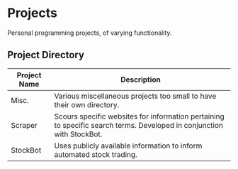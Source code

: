 # Projects
 Personal programming projects, of varying functionality.

## Project Directory
| Project Name | Description |
|---|---|
| Misc. | Various miscellaneous projects too small to have their own directory. |
| Scraper | Scours specific websites for information pertaining to specific search terms. Developed in conjunction with StockBot. |
| StockBot | Uses publicly available information to inform automated stock trading. |
